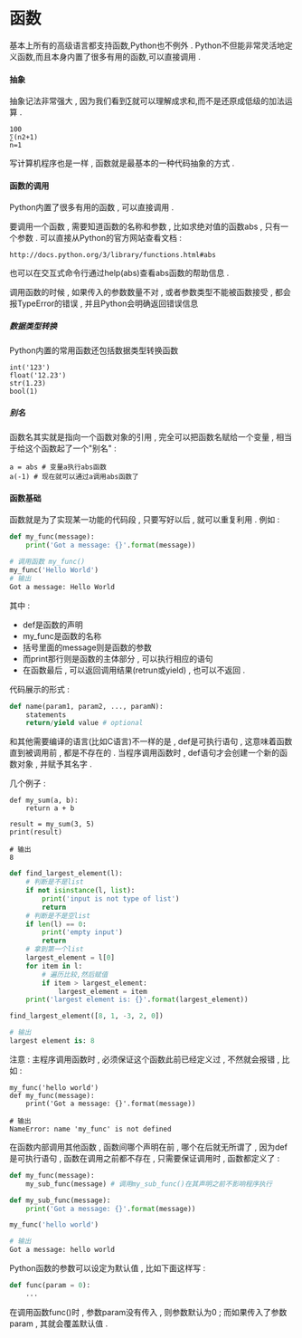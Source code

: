 # 函数

基本上所有的高级语言都支持函数,Python也不例外 . Python不但能非常灵活地定义函数,而且本身内置了很多有用的函数,可以直接调用 .

#### 抽象

抽象记法非常强大 , 因为我们看到∑就可以理解成求和,而不是还原成低级的加法运算 .

```
100
∑(n2+1)
n=1
```

写计算机程序也是一样 , 函数就是最基本的一种代码抽象的方式 .

#### 函数的调用

Python内置了很多有用的函数 , 可以直接调用 .

要调用一个函数 , 需要知道函数的名称和参数 , 比如求绝对值的函数abs , 只有一个参数 . 可以直接从Python的官方网站查看文档 :

```
http://docs.python.org/3/library/functions.html#abs
```

也可以在交互式命令行通过help\(abs\)查看abs函数的帮助信息 .

调用函数的时候 , 如果传入的参数数量不对 , 或者参数类型不能被函数接受 , 都会报TypeError的错误 , 并且Python会明确返回错误信息

##### 数据类型转换

Python内置的常用函数还包括数据类型转换函数

```
int('123')
float('12.23')
str(1.23)
bool(1)
```

##### 别名

函数名其实就是指向一个函数对象的引用 , 完全可以把函数名赋给一个变量 , 相当于给这个函数起了一个"别名" :

```
a = abs # 变量a执行abs函数
a(-1) # 现在就可以通过a调用abs函数了
```

#### 函数基础

函数就是为了实现某一功能的代码段 , 只要写好以后 , 就可以重复利用 . 例如 :

```py
def my_func(message):
    print('Got a message: {}'.format(message))

# 调用函数 my_func()
my_func('Hello World')
# 输出
Got a message: Hello World
```

其中 :

* def是函数的声明
* my\_func是函数的名称
* 括号里面的message则是函数的参数
* 而print那行则是函数的主体部分 , 可以执行相应的语句
* 在函数最后 , 可以返回调用结果\(retrun或yield\) , 也可以不返回 . 

代码展示的形式 :

```py
def name(param1, param2, ..., paramN):
    statements
    return/yield value # optional
```

和其他需要编译的语言\(比如C语言\)不一样的是 , def是可执行语句 , 这意味着函数直到被调用前 , 都是不存在的 . 当程序调用函数时 , def语句才会创建一个新的函数对象 , 并赋予其名字 .

几个例子 :

```
def my_sum(a, b):
    return a + b

result = my_sum(3, 5)
print(result)

# 输出
8
```

```py
def find_largest_element(l):
    # 判断是不是list
    if not isinstance(l, list):
        print('input is not type of list')
        return
    # 判断是不是空list
    if len(l) == 0:
        print('empty input')
        return
    # 拿到第一个list    
    largest_element = l[0]
    for item in l:
        # 遍历比较,然后赋值
        if item > largest_element:
            largest_element = item
    print('largest element is: {}'.format(largest_element))

find_largest_element([8, 1, -3, 2, 0])

# 输出
largest element is: 8
```

注意 : 主程序调用函数时 , 必须保证这个函数此前已经定义过 , 不然就会报错 , 比如 :

```
my_func('hello world')
def my_func(message):
    print('Got a message: {}'.format(message))

# 输出
NameError: name 'my_func' is not defined
```

在函数内部调用其他函数 , 函数间哪个声明在前 , 哪个在后就无所谓了 , 因为def是可执行语句 , 函数在调用之前都不存在 , 只需要保证调用时 , 函数都定义了 :

```py
def my_func(message):
    my_sub_func(message) # 调用my_sub_func()在其声明之前不影响程序执行

def my_sub_func(message):
    print('Got a message: {}'.format(message))

my_func('hello world')

# 输出
Got a message: hello world
```

Python函数的参数可以设定为默认值 , 比如下面这样写 :

```py
def func(param = 0):
    ...
```

在调用函数func\(\)时 , 参数param没有传入 , 则参数默认为0 ; 而如果传入了参数param , 其就会覆盖默认值 . 



